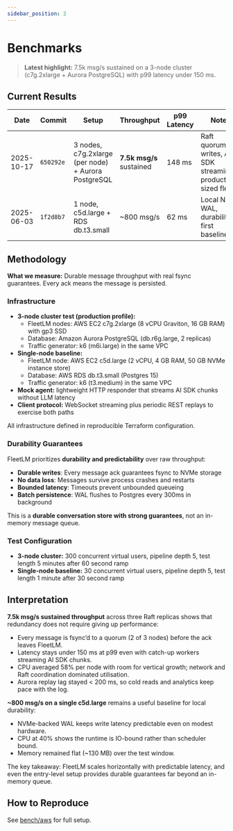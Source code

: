 ```yaml
---
sidebar_position: 2
---
```


# Benchmarks

> **Latest highlight:** 7.5k msg/s sustained on a 3-node cluster (c7g.2xlarge + Aurora PostgreSQL) with p99 latency under 150 ms.

## Current Results

| Date | Commit | Setup | Throughput | p99 Latency | Notes |
|------|--------|-------|------------|-------------|-------|
| 2025-10-17 | `650292e` | 3 nodes, c7g.2xlarge (per node) + Aurora PostgreSQL | **7.5k msg/s** sustained | 148 ms | Raft quorum writes, AI SDK streaming, production-sized fleet |
| 2025-06-03 | `1f2d8b7` | 1 node, c5d.large + RDS db.t3.small | ~800 msg/s | 62 ms | Local NVMe WAL, durability-first baseline |

## Methodology

**What we measure:** Durable message throughput with real fsync guarantees. Every ack means the message is persisted.

### Infrastructure

- **3-node cluster test (production profile):**
  - FleetLM nodes: AWS EC2 c7g.2xlarge (8 vCPU Graviton, 16 GB RAM) with gp3 SSD
  - Database: Amazon Aurora PostgreSQL (db.r6g.large, 2 replicas)
  - Traffic generator: k6 (m6i.large) in the same VPC
- **Single-node baseline:**
  - FleetLM node: AWS EC2 c5d.large (2 vCPU, 4 GB RAM, 50 GB NVMe instance store)
  - Database: AWS RDS db.t3.small (Postgres 15)
  - Traffic generator: k6 (t3.medium) in the same VPC
- **Mock agent:** lightweight HTTP responder that streams AI SDK chunks without LLM latency
- **Client protocol:** WebSocket streaming plus periodic REST replays to exercise both paths

All infrastructure defined in reproducible Terraform configuration.

### Durability Guarantees

FleetLM prioritizes **durability and predictability** over raw throughput:

- **Durable writes**: Every message ack guarantees fsync to NVMe storage
- **No data loss**: Messages survive process crashes and restarts
- **Bounded latency**: Timeouts prevent unbounded queueing
- **Batch persistence**: WAL flushes to Postgres every 300ms in background

This is a **durable conversation store with strong guarantees**, not an in-memory message queue.

### Test Configuration

- **3-node cluster:** 300 concurrent virtual users, pipeline depth 5, test length 5 minutes after 60 second ramp
- **Single-node baseline:** 30 concurrent virtual users, pipeline depth 5, test length 1 minute after 30 second ramp

## Interpretation

**7.5k msg/s sustained throughput** across three Raft replicas shows that redundancy does not require giving up performance:

- Every message is fsync’d to a quorum (2 of 3 nodes) before the ack leaves FleetLM.
- Latency stays under 150 ms at p99 even with catch-up workers streaming AI SDK chunks.
- CPU averaged 58% per node with room for vertical growth; network and Raft coordination dominated utilisation.
- Aurora replay lag stayed < 200 ms, so cold reads and analytics keep pace with the log.

**~800 msg/s on a single c5d.large** remains a useful baseline for local durability:

- NVMe-backed WAL keeps write latency predictable even on modest hardware.
- CPU at 40% shows the runtime is IO-bound rather than scheduler bound.
- Memory remained flat (~130 MB) over the test window.

The key takeaway: FleetLM scales horizontally with predictable latency, and even the entry-level setup provides durable guarantees far beyond an in-memory queue.

## How to Reproduce

See [bench/aws](https://github.com/cpluss/fleetlm/tree/main/bench/aws) for full setup.
